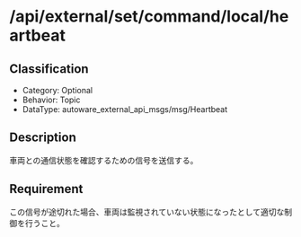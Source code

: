 # /api/external/set/command/local/heartbeat

## Classification

- Category: Optional
- Behavior: Topic
- DataType: autoware_external_api_msgs/msg/Heartbeat

## Description

車両との通信状態を確認するための信号を送信する。

## Requirement

この信号が途切れた場合、車両は監視されていない状態になったとして適切な制御を行うこと。
